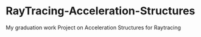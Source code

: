 # RayTracing-Acceleration-Structures
My graduation work Project on Acceleration Structures for Raytracing
